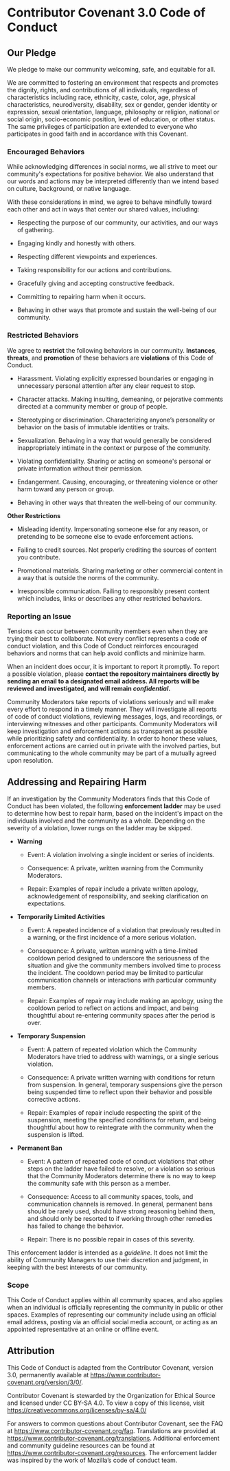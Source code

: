 # Contributor Covenant 3.0 Code of Conduct

## Our Pledge

We pledge to make our community welcoming, safe, and equitable for all.

We are committed to fostering an environment that respects and promotes the dignity, rights, and contributions of all individuals, regardless of characteristics including race, ethnicity, caste, color, age, physical characteristics, neurodiversity, disability, sex or gender, gender identity or expression, sexual orientation, language, philosophy or religion, national or social origin, socio-economic position, level of education, or other status. The same privileges of participation are extended to everyone who participates in good faith and in accordance with this Covenant.

### Encouraged Behaviors

While acknowledging differences in social norms, we all strive to meet our community's expectations for positive behavior. We also understand that our words and actions may be interpreted differently than we intend based on culture, background, or native language.

With these considerations in mind, we agree to behave mindfully toward each other and act in ways that center our shared values, including:


- Respecting the purpose of our community, our activities, and our ways of gathering.

- Engaging kindly and honestly with others.

- Respecting different viewpoints and experiences.

- Taking responsibility for our actions and contributions.

- Gracefully giving and accepting constructive feedback.

- Committing to repairing harm when it occurs.

- Behaving in other ways that promote and sustain the well-being of our community.


### Restricted Behaviors

We agree to **restrict** the following behaviors in our community. **Instances**, **threats**, and **promotion** of these behaviors are **violations** of this Code of Conduct.


- Harassment. Violating explicitly expressed boundaries or engaging in unnecessary personal attention after any clear request to stop.

- Character attacks. Making insulting, demeaning, or pejorative comments directed at a community member or group of people.

- Stereotyping or discrimination. Characterizing anyone’s personality or behavior on the basis of immutable identities or traits.

- Sexualization. Behaving in a way that would generally be considered inappropriately intimate in the context or purpose of the community.

- Violating confidentiality. Sharing or acting on someone's personal or private information without their permission.

- Endangerment. Causing, encouraging, or threatening violence or other harm toward any person or group.

- Behaving in other ways that threaten the well-being of our community.

**Other Restrictions**

- Misleading identity. Impersonating someone else for any reason, or pretending to be someone else to evade enforcement actions.

- Failing to credit sources. Not properly crediting the sources of content you contribute.

- Promotional materials. Sharing marketing or other commercial content in a way that is outside the norms of the community.

- Irresponsible communication. Failing to responsibly present content which includes, links or describes any other restricted behaviors.


### Reporting an Issue

Tensions can occur between community members even when they are trying their best to collaborate. Not every conflict represents a code of conduct violation, and this Code of Conduct reinforces encouraged behaviors and norms that can help avoid conflicts and minimize harm.

When an incident does occur, it is important to report it promptly. To report a possible violation, please **contact the repository maintainers directly by sending an email to a designated email address. All reports will be reviewed and investigated, and will remain *confidential*.**

Community Moderators take reports of violations seriously and will make every effort to respond in a timely manner. They will investigate all reports of code of conduct violations, reviewing messages, logs, and recordings, or interviewing witnesses and other participants. Community Moderators will keep investigation and enforcement actions as transparent as possible while prioritizing safety and confidentiality. In order to honor these values, enforcement actions are carried out in private with the involved parties, but communicating to the whole community may be part of a mutually agreed upon resolution.

## Addressing and Repairing Harm

If an investigation by the Community Moderators finds that this Code of Conduct has been violated, the following **enforcement ladder** may be used to determine how best to repair harm, based on the incident's impact on the individuals involved and the community as a whole. Depending on the severity of a violation, lower rungs on the ladder may be skipped.

- **Warning**
  - Event: A violation involving a single incident or series of incidents.

  - Consequence: A private, written warning from the Community Moderators.

  - Repair: Examples of repair include a private written apology, acknowledgement of responsibility, and seeking clarification on expectations.

- **Temporarily Limited Activities**

  - Event: A repeated incidence of a violation that previously resulted in a warning, or the first incidence of a more serious violation.

  - Consequence: A private, written warning with a time-limited cooldown period designed to underscore the seriousness of the situation and give the community members involved time to process the incident. The cooldown period may be limited to particular communication channels or interactions with particular community members.

  - Repair: Examples of repair may include making an apology, using the cooldown period to reflect on actions and impact, and being thoughtful about re-entering community spaces after the period is over.

- **Temporary Suspension**

  - Event: A pattern of repeated violation which the Community Moderators have tried to address with warnings, or a single serious violation.

  - Consequence: A private written warning with conditions for return from suspension. In general, temporary suspensions give the person being suspended time to reflect upon their behavior and possible corrective actions.

  - Repair: Examples of repair include respecting the spirit of the suspension, meeting the specified conditions for return, and being thoughtful about how to reintegrate with the community when the suspension is lifted.

- **Permanent Ban**

  - Event: A pattern of repeated code of conduct violations that other steps on the ladder have failed to resolve, or a violation so serious that the Community Moderators determine there is no way to keep the community safe with this person as a member.

  - Consequence: Access to all community spaces, tools, and communication channels is removed. In general, permanent bans should be rarely used, should have strong reasoning behind them, and should only be resorted to if working through other remedies has failed to change the behavior.

  - Repair: There is no possible repair in cases of this severity.

This enforcement ladder is intended as a *guideline*. It does not limit the ability of Community Managers to use their discretion and judgment, in keeping with the best interests of our community.

### Scope

This Code of Conduct applies within all community spaces, and also applies when an individual is officially representing the community in public or other spaces. Examples of representing our community include using an official email address, posting via an official social media account, or acting as an appointed representative at an online or offline event.

## Attribution

This Code of Conduct is adapted from the Contributor Covenant, version 3.0, permanently available at https://www.contributor-covenant.org/version/3/0/.

Contributor Covenant is stewarded by the Organization for Ethical Source and licensed under CC BY-SA 4.0. To view a copy of this license, visit https://creativecommons.org/licenses/by-sa/4.0/

For answers to common questions about Contributor Covenant, see the FAQ at https://www.contributor-covenant.org/faq. Translations are provided at https://www.contributor-covenant.org/translations. Additional enforcement and community guideline resources can be found at https://www.contributor-covenant.org/resources. The enforcement ladder was inspired by the work of Mozilla’s code of conduct team.
